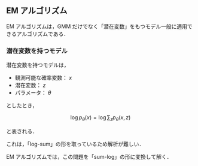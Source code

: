 ## EM アルゴリズム

EM アルゴリズムは，GMM だけでなく「潜在変数」をもつモデル一般に適用できるアルゴリズムである．

### 潜在変数を持つモデル

潜在変数を持つモデルは，

- 観測可能な確率変数： $x$
- 潜在変数： $z$
- パラメータ： $\theta$

としたとき，

$$
\log p_\theta(x) = \log \sum_z p_\theta (x, z)
$$

と表される．

これは，「log-sum」の形を取っているため解析が難しい．

EM アルゴリズムでは，この問題を「sum-log」の形に変換して解く．

